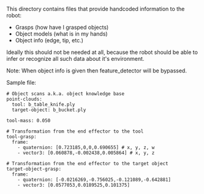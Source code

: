 This directory contains files that provide handcoded information to the robot:

* Grasps (how have I grasped objects)
* Object models (what is in my hands)
* Object info (edge, tip, etc.)

Ideally this should not be needed at all, because the robot should be able
to infer or recognize all such data about it's environment.

Note:
When object info is given then feature_detector will be bypassed.


Sample file:

```
# Object scans a.k.a. object knowledge base
point-clouds:
  tool: b_table_knife.ply
  target-object: b_bucket.ply

tool-mass: 0.050

# Transformation from the end effector to the tool
tool-grasp: 
  frame:
    - quaternion: [0.723185,0,0,0.690655] # x, y, z, w
    - vector3: [0.060878,-0.002438,0.005864] # x, y, z

# Transformation from the end effector to the target object
target-object-grasp:
  frame: 
    - quaternion: [-0.0216269,-0.756025,-0.121089,-0.642881]
    - vector3: [0.0577053,0.0189525,0.101375]
```